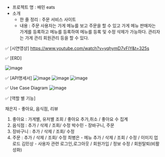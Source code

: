 - 프로젝트 명 : 배민 eats
- 소개
    - 한 줄 정리 :  주문 서비스 사이트
    - 내용 : 주문 사용자는 가게 메뉴를 보고 주문을 할 수 있고
    가게 메뉴 판매자는 가게를 등록하고 메뉴를 등록하여 메뉴를 등록 및 수정 삭제가 가능하다.
    관리자는 가게 관리 회원관리 등을 할 수 있다.

✅ [시연영상]
https://www.youtube.com/watch?v=yqhymD7vFIY&t=325s

✅ [ERD]

![image](https://github.com/eondi/baemineats/assets/53809248/e6889651-401f-4687-8f86-a41a30db81bd)

✅ [API명세서]
![image](https://github.com/eondi/baemineats/assets/53809248/81ff5beb-defe-4d9a-b35f-1362b9ae9a08)
![image](https://github.com/eondi/baemineats/assets/53809248/a5ab0157-54be-4cc1-8f96-08870b51792d)
![image](https://github.com/eondi/baemineats/assets/53809248/be4b1251-e816-4841-9b44-e31e5f2b6dfa)


✅ Use Case Diagram
![image](https://github.com/eondi/baemineats/assets/53809248/642c6ff0-10af-4ba7-8023-5bd7d6c3a5be)


✅ [역할 별 기능]

채은지 - 좋아요, 음식점, 리뷰
  1. 좋아요 : 가게별, 유저별 조회 / 좋아요 추가,취소 / 좋아요 수 집계
  2. 음식점 : 추가 / 삭제 / 조회/ 수정 
박수민 - 장바구니, 주문
  1. 장바구니 : 추가 / 삭제 / 조회/ 수정
  2. 주문 : 추가 / 삭제 / 조회/ 수정
최병은 - 메뉴
  추가 / 삭제 / 조회 / 수정 / 이미지 업로드
김민상 - 사용자 관련
  로그인,로그아웃 / 회원가입 / 정보 수정 / 회원탈퇴(비활성화)

